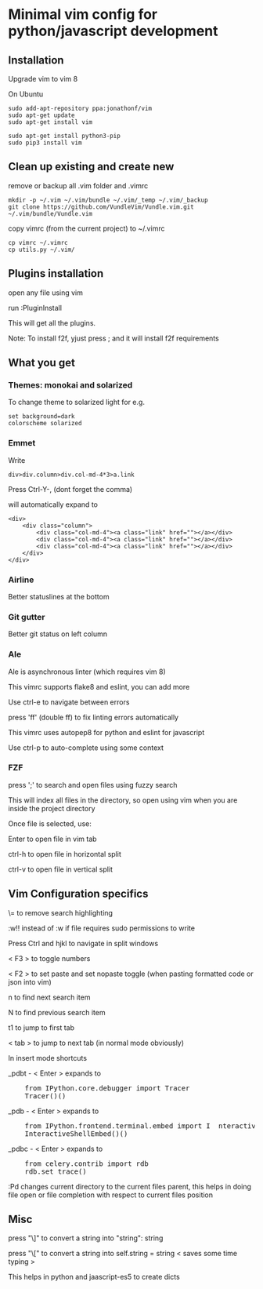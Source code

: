 # Minimal vim config for python/javascript development

## Installation

Upgrade vim to vim 8

On Ubuntu
```
sudo add-apt-repository ppa:jonathonf/vim
sudo apt-get update
sudo apt-get install vim

sudo apt-get install python3-pip
sudo pip3 install vim
```

## Clean up existing and create new
remove or backup all .vim folder and .vimrc

```
mkdir -p ~/.vim ~/.vim/bundle ~/.vim/_temp ~/.vim/_backup
git clone https://github.com/VundleVim/Vundle.vim.git ~/.vim/bundle/Vundle.vim
```

copy vimrc (from the current project) to ~/.vimrc
```
cp vimrc ~/.vimrc
cp utils.py ~/.vim/
```

## Plugins installation

open any file using vim

run :PluginInstall

This will get all the plugins.

Note: To install f2f, yjust press ; and it will install f2f requirements

## What you get

### Themes: monokai and solarized

To change theme to solarized light for e.g.

```
set background=dark
colorscheme solarized
```

### Emmet
Write
```
div>div.column>div.col-md-4*3>a.link
```

Press Ctrl-Y-,  (dont forget the comma)

will automatically expand to
```
<div>
    <div class="column">
        <div class="col-md-4"><a class="link" href=""></a></div>
        <div class="col-md-4"><a class="link" href=""></a></div>
        <div class="col-md-4"><a class="link" href=""></a></div>
    </div>
</div>
```

### Airline
Better statuslines at the bottom

### Git gutter
Better git status on left column

### Ale

Ale is asynchronous linter (which requires vim 8)

This vimrc supports flake8 and eslint, you can add more

Use ctrl-e to navigate between errors

press 'ff' (double ff) to fix linting errors automatically

This vimrc uses autopep8 for python and eslint for javascript

Use ctrl-p to auto-complete using some context

### FZF

press ';' to search and open files using fuzzy search

This will index all files in the directory, so open using vim when you are inside the project directory

Once file is selected, use:

Enter to open file in vim tab

ctrl-h to open file in horizontal split

ctrl-v to open file in vertical split

## Vim Configuration specifics

\\=  to remove search highlighting

:w!! instead of :w if file requires sudo permissions to write

Press Ctrl and hjkl to navigate in split windows

< F3 > to toggle numbers

< F2 > to set paste and set nopaste toggle (when pasting formatted code or json into vim)

n to find next search item

N to find previous search item


t1 to jump to first tab

< tab > to jump to next tab (in normal mode obviously)

In insert mode shortcuts

_pdbt - < Enter > expands to
<pre>
    from IPython.core.debugger import Tracer
    Tracer()()
</pre>

_pdb - < Enter > expands to
<pre>
    from IPython.frontend.terminal.embed import I  nteractiveShellEmbed
    InteractiveShellEmbed()()
</pre>

_pdbc - < Enter > expands to
<pre>
	from celery.contrib import rdb
	rdb.set_trace()
</pre>

:Pd changes current directory to the current files parent, this helps in doing file open or file completion with respect to current files position

## Misc

press "\\]" to convert a string into "string": string

press "\\[" to convert a string into self.string = string < saves some time typing >

This helps in python and jaascript-es5 to create dicts

